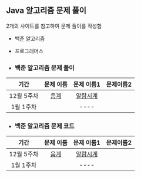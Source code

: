 ## Java 알고리즘 문제 풀이

2개의 사이트를 참고하여 문제 풀이를 작성함
* 백준 알고리즘
* 프로그래머스

* ### 백준 알고리즘 문제 풀이

|기간|문제 이름|문제 이름1|문제이름2|
|:-------:|:-------:|:-------:|:--------:|
|12월 5주차|[음계](https://www.acmicpc.net/problem/2920)|[알람시계](https://www.acmicpc.net/problem/2884)
|1월 1주차||----|

* ### 백준 알고리즘 문제 코드
|기간|문제 이름|문제 이름1|문제이름2|
|:-------:|:-------:|:-------:|:--------:|
|12월 5주차|[음계](src/음계.java)|[알람시계](src/알람시계.java)
|1월 1주차||----|